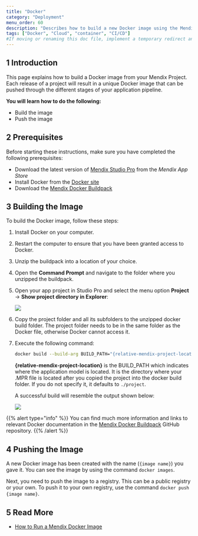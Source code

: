 ```yaml
---
title: "Docker"
category: "Deployment"
menu_order: 60
description: "Describes how to build a new Docker image using the Mendix buildpack."
tags: ["Docker", "Cloud", "container", "CI/CD"]
#If moving or renaming this doc file, implement a temporary redirect and let the respective team know they should update the URL in the product. See Mapping to Products for more details.
---
```


## 1 Introduction

This page explains how to build a Docker image from your Mendix Project. Each release of a project will result in a unique Docker image that can be pushed through the different stages of your application pipeline.

**You will learn how to do the following:**

* Build the image
* Push the image

## 2 Prerequisites

Before starting these instructions, make sure you have completed the following prerequisites:

* Download the latest version of [Mendix Studio Pro](https://appstore.home.mendix.com/link/modelers/) from the *Mendix App Store*
* Install Docker from the [Docker site](https://docs.docker.com/engine/installation/)
* Download the [Mendix Docker Buildpack](https://github.com/mendix/docker-mendix-buildpack)

## 3 Building the Image

To build the Docker image, follow these steps:

1. Install Docker on your computer.
2. Restart the computer to ensure that you have been granted access to Docker.
3. Unzip the buildpack into a location of your choice.
4. Open the **Command Prompt** and navigate to the folder where you unzipped the buildpack. 
5. Open your app project in Studio Pro and select the menu option **Project** -> **Show project directory in Explorer**:

    ![](attachments/docker-deploy/create-deployment-package.png)

6. Copy the project folder and all its subfolders to the unzipped docker build folder. The project folder needs to be in the same folder as the Docker file, otherwise Docker cannot access it.
7.  Execute the following command:

    ```bash
    docker build --build-arg BUILD_PATH="{relative-mendix-project-location}" -t {image name} .
    ```

    **{relative-mendix-project-location}** is the BUILD_PATH which indicates where the application model is located. It is the directory where your .MPR file is located after you copied the project into the docker build folder. If you do not specify it, it defaults to `./project`.

    A successful build will resemble the output shown below:

    ![](attachments/docker-deploy/build-image.png)

{{% alert type="info" %}}
You can find much more information and links to relevant Docker documentation in the [Mendix Docker Buildpack](https://github.com/mendix/docker-mendix-buildpack) GitHub repository.
{{% /alert %}}

## 4 Pushing the Image

A new Docker image has been created with the name (`{image name}`) you gave it. You can see the image by using the command `docker images`.

Next, you need to push the image to a registry. This can be a public registry or your own. To push it to your own registry, use the command `docker push {image name}`.

## 5 Read More

* [How to Run a Mendix Docker Image](run-mendix-docker-image)
